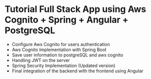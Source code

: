 # Tutorial Full Stack App using Aws Cognito + Spring + Angular + PostgreSQL

- Configure Aws Cognito for users authentication
- Aws Cognito Implementation with Spring Boot
- Save user information to postgreSQL and aws cognito
- Handling JWT on the server
- Spring Security Implementation (Updated version)
- Final integration of the backend with the frontend using Angular
